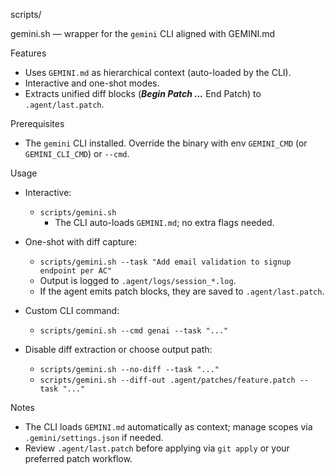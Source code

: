 scripts/

gemini.sh — wrapper for the `gemini` CLI aligned with GEMINI.md

Features

- Uses `GEMINI.md` as hierarchical context (auto-loaded by the CLI).
- Interactive and one-shot modes.
- Extracts unified diff blocks (***Begin Patch ...*** End Patch) to `.agent/last.patch`.

Prerequisites

- The `gemini` CLI installed. Override the binary with env `GEMINI_CMD` (or `GEMINI_CLI_CMD`) or `--cmd`.

Usage

- Interactive:
  - `scripts/gemini.sh`
    - The CLI auto-loads `GEMINI.md`; no extra flags needed.

- One-shot with diff capture:
  - `scripts/gemini.sh --task "Add email validation to signup endpoint per AC"`
  - Output is logged to `.agent/logs/session_*.log`.
  - If the agent emits patch blocks, they are saved to `.agent/last.patch`.

- Custom CLI command:
  - `scripts/gemini.sh --cmd genai --task "..."`

- Disable diff extraction or choose output path:
  - `scripts/gemini.sh --no-diff --task "..."`
  - `scripts/gemini.sh --diff-out .agent/patches/feature.patch --task "..."`

Notes

- The CLI loads `GEMINI.md` automatically as context; manage scopes via `.gemini/settings.json` if needed.
- Review `.agent/last.patch` before applying via `git apply` or your preferred patch workflow.
